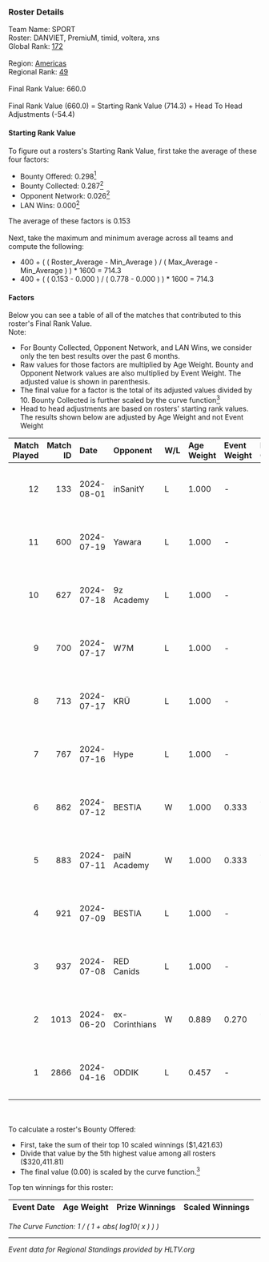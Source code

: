 ### Roster Details<br />
Team Name: SPORT<br />
Roster: DANVIET, PremiuM, timid, voltera, xns<br />
Global Rank: [172](../standings_global.md)<br />
<br />
Region: [Americas]( ../standings_americas.md)<br />
Regional Rank: [49]( ../standings_americas.md)<br />
<br />
Final Rank Value:  660.0<br />
<br />
Final Rank Value (660.0) = Starting Rank Value (714.3) + Head To Head Adjustments (-54.4)<br />

#### Starting Rank Value<br />
To figure out a rosters's Starting Rank Value, first take the average of these four factors:<br />
- Bounty Offered: 0.298[<sup>1</sup>](#table2)
- Bounty Collected: 0.287[<sup>2</sup>](#table1)
- Opponent Network: 0.026[<sup>2</sup>](#table1)
- LAN Wins: 0.000[<sup>2</sup>](#table1)

The average of these factors is 0.153<br />
<br />
Next, take the maximum and minimum average across all teams and compute the following:<br />
- 400 + ( ( Roster_Average - Min_Average ) / ( Max_Average - Min_Average ) ) * 1600 = 714.3
- 400 + ( ( 0.153 - 0.000 ) / ( 0.778 - 0.000 ) ) * 1600 = 714.3


#### Factors<br />
Below you can see a table of all of the matches that contributed to this roster's Final Rank Value.<br />
Note:<br />

- For Bounty Collected, Opponent Network, and LAN Wins, we consider only the ten best results over the past 6 months.
- Raw values for those factors are multiplied by Age Weight. Bounty and Opponent Network values are also multiplied by Event Weight. The adjusted value is shown in parenthesis.
- The final value for a factor is the total of its adjusted values divided by 10. Bounty Collected is further scaled by the curve function[<sup>3</sup>](#curveFunction)
- Head to head adjustments are based on rosters' starting rank values. The results shown below are adjusted by Age Weight and not Event Weight
<span id="table1"></span><br />


| Match Played | Match ID | Date       | Opponent       | W/L | Age Weight | Event Weight | Bounty Collected | Opponent Network | LAN Wins  | H2H Adj. | Roster                                 |
| -: | -: | :- | :- | :- | :- | :- | :- | :- | :- | -: | :- |
|           12 |      133 | 2024-08-01 | inSanitY       | L   | 1.000      | -            | -                | -                | -         |    -4.48 | DANVIET, PremiuM, timid, voltera, xns  |
|           11 |      600 | 2024-07-19 | Yawara         | L   | 1.000      | -            | -                | -                | -         |   -23.02 | DANVIET, PremiuM, timid, voltera, xns  |
|           10 |      627 | 2024-07-18 | 9z Academy     | L   | 1.000      | -            | -                | -                | -         |   -23.64 | DANVIET, PremiuM, timid, voltera, xns  |
|            9 |      700 | 2024-07-17 | W7M            | L   | 1.000      | -            | -                | -                | -         |   -11.92 | DANVIET, PremiuM, timid, voltera, xns  |
|            8 |      713 | 2024-07-17 | KRÜ            | L   | 1.000      | -            | -                | -                | -         |    -9.51 | DANVIET, PremiuM, timid, voltera, xns  |
|            7 |      767 | 2024-07-16 | Hype           | L   | 1.000      | -            | -                | -                | -         |    -9.46 | DANVIET, PremiuM, timid, voltera, xns  |
|            6 |      862 | 2024-07-12 | BESTIA         | W   | 1.000      | 0.333        | 0.096 (0.032)    | 0.776 (0.259)    | 0 (0.000) |    25.90 | DANVIET, PremiuM, timid, voltera, xns  |
|            5 |      883 | 2024-07-11 | paiN Academy   | W   | 1.000      | 0.333        | 0.000 (0.000)    | 0.000 (0.000)    | 0 (0.000) |     4.56 | DANVIET, PremiuM, timid, voltera, xns  |
|            4 |      921 | 2024-07-09 | BESTIA         | L   | 1.000      | -            | -                | -                | -         |    -4.60 | DANVIET, PremiuM, timid, voltera, xns  |
|            3 |      937 | 2024-07-08 | RED Canids     | L   | 1.000      | -            | -                | -                | -         |    -2.52 | DANVIET, PremiuM, timid, voltera, xns  |
|            2 |     1013 | 2024-06-20 | ex-Corinthians | W   | 0.889      | 0.270        | 0.004 (0.001)    | 0.000 (0.000)    | 0 (0.000) |     7.33 | DANVIET, farias, PremiuM, voltera, xns |
|            1 |     2866 | 2024-04-16 | ODDIK          | L   | 0.457      | -            | -                | -                | -         |    -3.01 | DANVIET, farias, PremiuM, voltera, xns |

<br />
<span id="table2"></span><br />
To calculate a roster's Bounty Offered:<br />

- First, take the sum of their top 10 scaled winnings ($1,421.63)
- Divide that value by the 5th highest value among all rosters ($320,411.81)
- The final value (0.00) is scaled by the curve function.[<sup>3</sup>](#curveFunction)

Top ten winnings for this roster:<br />

| Event Date | Age Weight | Prize Winnings | Scaled Winnings |
| :- | -: | :- | :- |


<span id="curveFunction"></span>_The Curve Function: 1 / ( 1 + abs( log10( x ) ) )_<br />

---
_Event data for Regional Standings provided by HLTV.org_<br />
